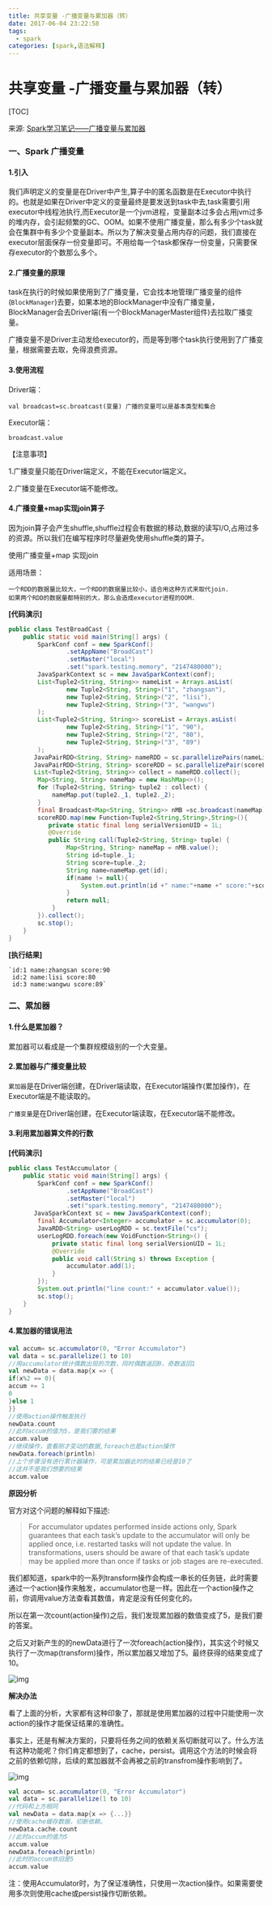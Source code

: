 ```yaml
---
title: 共享变量 -广播变量与累加器（转）
date: 2017-06-04 23:22:58
tags: 
  - spark
categories: [spark,语法解释]
---
```


# 共享变量 -广播变量与累加器（转）

[TOC]

来源: [Spark学习笔记——广播变量与累加器](https://andone1cc.github.io/2017/03/02/Spark/%E5%B9%BF%E6%92%AD%E5%8F%98%E9%87%8F%E4%B8%8E%E7%B4%AF%E5%8A%A0%E5%99%A8/)

### 一、Spark 广播变量

#### **1.引入**

我们声明定义的变量是在Driver中产生,算子中的匿名函数是在Executor中执行的。也就是如果在Driver中定义的变量最终是要发送到task中去,task需要引用executor中线程池执行,而Executor是一个jvm进程，变量副本过多会占用jvm过多的堆内存，会引起频繁的GC、OOM。如果不使用广播变量，那么有多少个task就会在集群中有多少个变量副本。所以为了解决变量占用内存的问题，我们直接在executor层面保存一份变量即可。不用给每一个task都保存一份变量，只需要保存executor的个数那么多个。

#### **2.广播变量的原理**

task在执行的时候如果使用到了广播变量，它会找本地管理广播变量的组件(`BlockManager`)去要，如果本地的BlockManager中没有广播变量，BlockManager会去Driver端(有一个BlockManagerMaster组件)去拉取广播变量。

广播变量不是Driver主动发给executor的，而是等到哪个task执行使用到了广播变量，根据需要去取，免得浪费资源。

#### **3.使用流程**

Driver端：

```
val broadcast=sc.broatcast(变量) 广播的变量可以是基本类型和集合
```

Executor端：

```
broadcast.value
```

【注意事项】

1.广播变量只能在Driver端定义，不能在Executor端定义。

2.广播变量在Executor端不能修改。

#### **4.广播变量+map实现join算子**

因为join算子会产生shuffle,shuffle过程会有数据的移动,数据的读写I/O,占用过多的资源。所以我们在编写程序时尽量避免使用shuffle类的算子。

使用广播变量+map 实现join

适用场景：

```
一个RDD的数据量比较大，一个RDD的数据量比较小，适合用这种方式来取代join.
如果两个RDD的数据量都特别的大，那么会造成executor进程的OOM.
```

**[代码演示]**

```java
public class TestBroadCast {
 	public static void main(String[] args) {
     	SparkConf conf = new SparkConf()
                .setAppName("BroadCast")
                .setMaster("local")
                .set("spark.testing.memory", "2147480000");
        JavaSparkContext sc = new JavaSparkContext(conf);
        List<Tuple2<String, String>> nameList = Arrays.asList(
                new Tuple2<String, String>("1", "zhangsan"),
                new Tuple2<String, String>("2", "lisi"),
                new Tuple2<String, String>("3", "wangwu")
        );
        List<Tuple2<String, String>> scoreList = Arrays.asList(
                new Tuple2<String, String>("1", "90"),
                new Tuple2<String, String>("2", "80"),
                new Tuple2<String, String>("3", "89")
        );
       JavaPairRDD<String, String> nameRDD = sc.parallelizePairs(nameList);
       JavaPairRDD<String, String> scoreRDD = sc.parallelizePair(scoreList);
       List<Tuple2<String, String>> collect = nameRDD.collect();
        Map<String, String> nameMap = new HashMap<>();
        for (Tuple2<String, String> tuple2 : collect) {
            nameMap.put(tuple2._1, tuple2._2);
        }	
        final Broadcast<Map<String, String>> nMB =sc.broadcast(nameMap);
        scoreRDD.map(new Function<Tuple2<String,String>,String>(){
           private static final long serialVersionUID = 1L;
           @Override
           public String call(Tuple2<String, String> tuple) {	
                Map<String, String> nameMap = nMB.value();
                String id=tuple._1;
                String score=tuple._2;
                String name=nameMap.get(id);
                if(name != null){
                    System.out.println(id +" name:"+name +" score:"+score);
                }
                return null;
            }
        }).collect();
        sc.stop();
    }
}
```

**[执行结果]**

```
`id:1 name:zhangsan score:90
 id:2 name:lisi score:80
 id:3 name:wangwu score:89`
```

### 二、累加器

#### **1.什么是累加器？**

累加器可以看成是一个集群规模级别的一个大变量。

#### **2.累加器与广播变量比较**

`累加器`是在Driver端创建，在Driver端读取，在Executor端操作(累加操作)，在Executor端是不能读取的。

`广播变量`是在Driver端创建，在Executor端读取，在Executor端不能修改。

#### **3.利用累加器算文件的行数**

**[代码演示]**

```java
public class TestAccumulator {
    public static void main(String[] args) {
        SparkConf conf = new SparkConf()
                .setAppName("BroadCast")
                .setMaster("local")
                .set("spark.testing.memory", "2147480000");
       JavaSparkContext sc = new JavaSparkContext(conf);	
        final Accumulator<Integer> accumulator = sc.accumulator(0);	
        JavaRDD<String> userLogRDD = sc.textFile("cs");	
        userLogRDD.foreach(new VoidFunction<String>() {	
            private static final long serialVersionUID = 1L;	
            @Override
            public void call(String s) throws Exception {
                accumulator.add(1);
            }
        });
        System.out.println("line count:" + accumulator.value());
        sc.stop();
    }
}
```

#### **4.累加器的错误用法**

```scala
val accum= sc.accumulator(0, "Error Accumulator")
val data = sc.parallelize(1 to 10)	
//用accumulator统计偶数出现的次数，同时偶数返回0，奇数返回1	
val newData = data.map{x => {	
if(x%2 == 0){	
accum += 1	
0	
}else 1	
}}	
//使用action操作触发执行	
newData.count	
//此时accum的值为5，是我们要的结果	
accum.value	
//继续操作，查看刚才变动的数据,foreach也是action操作	
newData.foreach(println)	
//上个步骤没有进行累计器操作，可是累加器此时的结果已经是10了	
//这并不是我们想要的结果
accum.value
```



**原因分析**

官方对这个问题的解释如下描述:

> For accumulator updates performed inside actions only, Spark guarantees that each task’s update to the accumulator will only be applied once, i.e. restarted tasks will not update the value. In transformations, users should be aware of that each task’s update may be applied more than once if tasks or job stages are re-executed.

我们都知道，spark中的一系列transform操作会构成一串长的任务链，此时需要通过一个action操作来触发，accumulator也是一样。因此在一个action操作之前，你调用value方法查看其数值，肯定是没有任何变化的。

所以在第一次count(action操作)之后，我们发现累加器的数值变成了5，是我们要的答案。

之后又对新产生的的newData进行了一次foreach(action操作)，其实这个时候又执行了一次map(transform)操作，所以累加器又增加了5。最终获得的结果变成了10。

![img](/images/共享变量/spark累加器1.png)

**解决办法**

看了上面的分析，大家都有这种印象了，那就是使用累加器的过程中只能使用一次action的操作才能保证结果的准确性。

事实上，还是有解决方案的，只要将任务之间的依赖关系切断就可以了。什么方法有这种功能呢？你们肯定都想到了，cache，persist。调用这个方法的时候会将之前的依赖切除，后续的累加器就不会再被之前的transfrom操作影响到了。

![img](/images/共享变量/spark累加器2.png)

```scala
val accum= sc.accumulator(0, "Error Accumulator")
val data = sc.parallelize(1 to 10)
//代码和上方相同
val newData = data.map{x => {...}}
//使用cache缓存数据，切断依赖。
newData.cache.count
//此时accum的值为5
accum.value
newData.foreach(println)
//此时的accum依旧是5
accum.value
```



注：使用Accumulator时，为了保证准确性，只使用一次action操作。如果需要使用多次则使用cache或persist操作切断依赖。